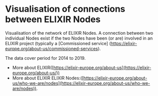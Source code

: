 # Visualisation of connections between ELIXIR Nodes 

Visualisation of the network of ELIXIR Nodes. A connection between two individual Nodes exist if the two Nodes have been (or are) involved in an ELIXIR project (typically a [Commissioned service] (https://elixir-europe.org/about-us/commissioned-services).

The data cover period for 2014 to 2019.

- More about ELIXIR([https://elixir-europe.org/about-us](https://elixir-europe.org/about-us/))
- More about ELIXIR ELIXIR Nodes:([https://elixir-europe.org/about-us/who-we-are/nodes](https://elixir-europe.org/about-us/who-we-are/nodes)).
